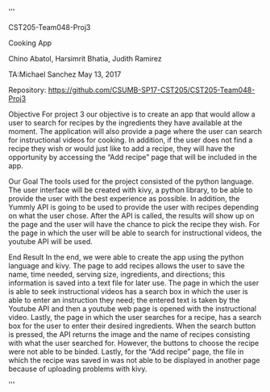'''

CST205-Team048-Proj3

Cooking App

Chino Abatol, Harsimrit Bhatia, Judith Ramirez

TA:Michael Sanchez May 13, 2017

Repository: https://github.com/CSUMB-SP17-CST205/CST205-Team048-Proj3

Objective For project 3 our objective is to create an app that would allow a user to search for recipes by the ingredients they have available at the moment. The application will also provide a page where the user can search for instructional videos for cooking. In addition, if the user does not find a recipe they wish or would just like to add a recipe, they will have the opportunity by accessing the “Add recipe” page that will be included in the app.

Our Goal The tools used for the project consisted of the python language. The user interface will be created with kivy, a python library, to be able to provide the user with the best experience as possible. In addition, the Yummly API is going to be used to provide the user with recipes depending on what the user chose. After the API is called, the results will show up on the page and the user will have the chance to pick the recipe they wish. For the page in which the user will be able to search for instructional videos, the youtube API will be used.

End Result In the end, we were able to create the app using the python language and kivy. The page to add recipes allows the user to save the name, time needed, serving size, ingredients, and directions; this information is saved into a text file for later use. The page in which the user is able to seek instructional videos has a search box in which the user is able to enter an instruction they need; the entered text is taken by the Youtube API and then a youtube web page is opened with the instructional video. Lastly, the page in which the user searches for a recipe, has a search box for the user to enter their desired ingredients. When the search button is pressed, the API returns the image and the name of recipes consisting with what the user searched for. However, the buttons to choose the recipe were not able to be binded. Lastly, for the “Add recipe” page, the file in which the recipe was saved in was not able to be displayed in another page because of uploading problems with kivy.

'''